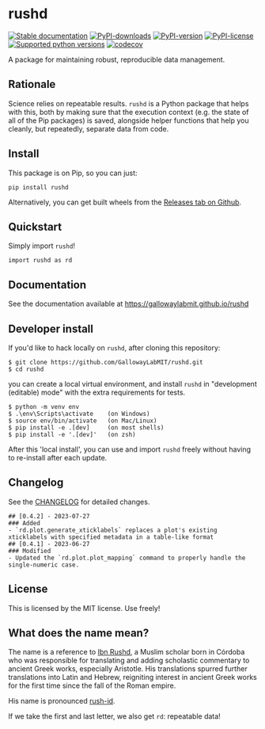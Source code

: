 # rushd
[![Stable documentation](https://img.shields.io/badge/Documentation-stable-blue)](https://gallowaylabmit.github.io/rushd/en/main/)
[![PyPI-downloads](https://img.shields.io/pypi/dm/rushd)](https://pypi.org/project/rushd)
[![PyPI-version](https://img.shields.io/pypi/v/rushd)](https://pypi.org/project/rushd)
[![PyPI-license](https://img.shields.io/pypi/l/rushd)](https://pypi.org/project/rushd)
[![Supported python versions](https://img.shields.io/pypi/pyversions/rushd)](https://pypi.org/project/rushd)
[![codecov](https://codecov.io/gh/GallowayLabMIT/rushd/branch/main/graph/badge.svg?token=ALaU8lQxt5)](https://codecov.io/gh/GallowayLabMIT/rushd)

A package for maintaining robust, reproducible data management.

## Rationale
Science relies on repeatable results. `rushd` is a Python package that helps with this, both by making sure that the execution context (e.g. the state of all of the Pip packages) is saved, alongside helper functions that help you cleanly, but repeatedly, separate data from code.

## Install
This package is on Pip, so you can just:
```
pip install rushd
```

Alternatively, you can get built wheels from the [Releases tab on Github](https://github.com/GallowayLabMIT/rushd/releases).

## Quickstart
Simply import `rushd`!
```
import rushd as rd
```

## Documentation
See the documentation available at https://gallowaylabmit.github.io/rushd

## Developer install
If you'd like to hack locally on `rushd`, after cloning this repository:
```
$ git clone https://github.com/GallowayLabMIT/rushd.git
$ cd rushd
```
you can create a local virtual environment, and install `rushd` in "development (editable) mode"
with the extra requirements for tests.
```
$ python -m venv env
$ .\env\Scripts\activate    (on Windows)
$ source env/bin/activate   (on Mac/Linux)
$ pip install -e .[dev]     (on most shells)
$ pip install -e '.[dev]'   (on zsh)
```
After this 'local install', you can use and import `rushd` freely without
having to re-install after each update.

## Changelog
See the [CHANGELOG](CHANGELOG.md) for detailed changes.
```
## [0.4.2] - 2023-07-27
### Added
- `rd.plot.generate_xticklabels` replaces a plot's existing xticklabels with specified metadata in a table-like format
## [0.4.1] - 2023-06-27
### Modified
- Updated the `rd.plot.plot_mapping` command to properly handle the single-numeric case.
```

## License
This is licensed by the MIT license. Use freely!

## What does the name mean?
The name is a reference to [Ibn Rushd](https://en.wikipedia.org/wiki/Averroes), a Muslim scholar born in Córdoba who was responsible for translating and adding scholastic commentary to ancient Greek works, especially Aristotle. His translations spurred further translations into Latin and Hebrew, reigniting interest in ancient Greek works for the first time since the fall of the Roman empire.

His name is pronounced [rush-id](https://translate.google.com/?sl=auto&tl=en&text=%20%D8%A7%D8%A8%D9%86%20%D8%B1%D8%B4%D8%AF&op=translate).

If we take the first and last letter, we also get `rd`: repeatable data!
